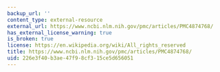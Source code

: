 ```yaml
---
backup_url: ''
content_type: external-resource
external_url: https://www.ncbi.nlm.nih.gov/pmc/articles/PMC4874768/
has_external_license_warning: true
is_broken: true
license: https://en.wikipedia.org/wiki/All_rights_reserved
title: https://www.ncbi.nlm.nih.gov/pmc/articles/PMC4874768/
uid: 226e3f40-b3ae-47f9-8cf3-15ce5d656051
---
```

